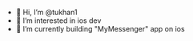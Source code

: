 - 👋 Hi, I’m @tukhan1
- 👀 I’m interested in ios dev
- 🌱 I’m currently building "MyMessenger" app on ios
